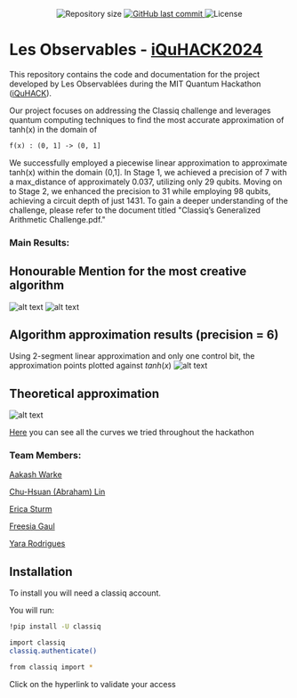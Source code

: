 <p align="center">

  <img alt="Repository size" src="https://img.shields.io/github/repo-size/Yara-R/Les-Observablees-IquHACK2024">

  <a href="https://github.com/Yara-R/Les-Observablees-IquHACK2024/commits/main/">
    <img alt="GitHub last commit" src="https://img.shields.io/github/last-commit/Yara-R/Les-Observablees-IquHACK2024">
  </a>

   <img alt="License" src="https://img.shields.io/badge/license-MIT-brightgreen">

</p>

# Les Observables - <a href="https://github.com/iQuHACK/2024_Classiq/tree/main">iQuHACK2024</a>

This repository contains the code and documentation for the project developed by Les Observablées during the MIT Quantum Hackathon (<a href="https://www.iquise.mit.edu/iQuHACK/2024-02-02">iQuHACK</a>). 

Our project focuses on addressing the Classiq challenge and leverages quantum computing techniques to find the most accurate approximation of tanh(x) in the domain of 
```LaTeX
f(x) : (0, 1] -> (0, 1]
```
We successfully employed a piecewise linear approximation to approximate tanh(x) within the domain (0,1]. In Stage 1, we achieved a precision of 7 with a max_distance of approximately 0.037, utilizing only 29 qubits. Moving on to Stage 2, we enhanced the precision to 31 while employing 98 qubits, achieving a circuit depth of just 1431. To gain a deeper understanding of the challenge, please refer to the document titled "Classiq’s Generalized Arithmetic Challenge.pdf."

### Main Results:

## Honourable Mention for the most creative algorithm
![alt text](https://github.com/Yara-R/Les-Observables-IquHACK2024/blob/main/Honourable%20Mention.jpg)
![alt text](https://github.com/Yara-R/Les-Observables-IquHACK2024/blob/main/Winner%20accouncement.png)

## Algorithm approximation results (precision = 6)
Using 2-segment linear approximation and only one control bit, the approximation points plotted against $tanh(x)$
![alt text](https://github.com/Yara-R/Les-Observables-IquHACK2024/blob/main/Pieces_wise_percision_6.png)

## Theoretical approximation
![alt text](https://github.com/Yara-R/Les-Observables-IquHACK2024/blob/main/theoritical%20approximation.png)

<a href= "https://www.desmos.com/calculator/twgnswn4hd" >Here</a> you can see all the curves we tried throughout the hackathon

### Team Members:

<a href="https://www.linkedin.com/in/aakash-warke-5128a916b/">Aakash Warke</a>

<a href="https://www.linkedin.com/in/chu-hsuan-abraham-lin-69474019a/">Chu-Hsuan (Abraham) Lin</a>

<a href="https://www.linkedin.com/in/erica-sturm-398569113/">Erica Sturm</a>

<a href="https://www.linkedin.com/in/freesia-gaul-896287237/">Freesia Gaul</a>

<a href="https://www.linkedin.com/in/yara-rodrigues-inácio-b14203236/">Yara Rodrigues</a>



## Installation

To install you will need a classiq account.

You will run:

```bash
!pip install -U classiq

import classiq
classiq.authenticate()

from classiq import *
```
Click on the hyperlink to validate your access


